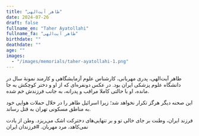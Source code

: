 ```yaml
---
title: "طاهر آیت‌الهی"
date: 2024-07-26
draft: false
fullname_en: "Taher Ayatollahi"
fullname_fa: "طاهر آیت‌الهی"
birthdate: ""
deathdate: ""
age: ""
images:
  - "/images/memorials/taher-ayatollahi-1.png"
---
```


طاهر آیت‌الهی، پدری مهربانی، کارشناس علوم آزمایشگاهی و کارمند نمونۀ سال در دانشگاه علوم پزشکی ایران بود. در عکس دونفره‌ای که از او و دختر کوچکش به جا مانده، او با حالتی کاملا مراقب و پدرانه، به جانب فرزندش خم شده.

این صحنه دیگر هرگز تکرار نخواهد شد؛ زیرا اسرائیل طاهر را در خلال حملات هوایی خود به مناطق مسکونی تهران به قتل رساند.

فرزند ایران، وطنت بر جای خالی تو و بر تنهایی‌های دخترکت اشک می‌ریزد. وطن از یادت نمی‌کاهد، مرد مهربان.
#فرزندان ایران